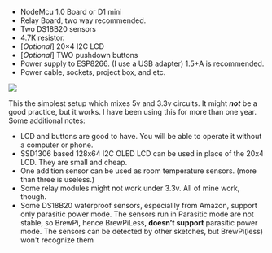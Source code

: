 * NodeMcu 1.0 Board or D1 mini
* Relay Board, two way recommended.
* Two DS18B20 sensors
* 4.7K resistor.
* [_Optional_] 20×4 I2C LCD
* [_Optional_] TWO pushdown buttons
* Power supply to ESP8266. (I use a USB adapter) 1.5+A is recommended. 
* Power cable, sockets, project box, and etc.

![](image/BPL_simple.jpg?raw=true)

This the simplest setup which mixes 5v and 3.3v circuits. It might _**not**_ be a good practice, but it works. I have been using this for more than one year. Some additional notes:
* LCD and buttons are good to have. You will be able to operate it without a computer or phone.
* SSD1306 based 128x64 I2C OLED LCD can be used in place of the 20x4 LCD. They are small and cheap.
* One addition sensor can be used as room temperature sensors. (more than three is useless.)
* Some relay modules might not work under 3.3v. All of mine work, though.
* Some DS18B20 waterproof sensors, especiallly from Amazon, support only parasitic power mode. The sensors run in Parasitic mode are not stable, so BrewPi, hence BrewPiLess, **doesn’t support** parasitic power mode. The sensors can be detected by other sketches, but BrewPi(less) won't recognize them

